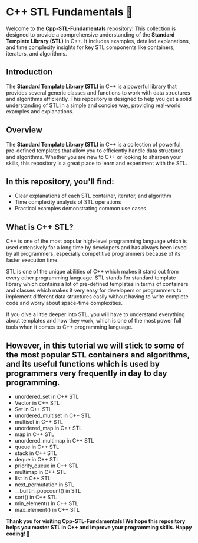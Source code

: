 # C++ STL Fundamentals 📘

Welcome to the **Cpp-STL-Fundamentals** repository! This collection is designed to provide a comprehensive understanding of the **Standard Template Library (STL)** in C++. It includes examples, detailed explanations, and time complexity insights for key STL components like containers, iterators, and algorithms.

## Introduction

The **Standard Template Library (STL)** in C++ is a powerful library that provides several generic classes and functions to work with data structures and algorithms efficiently. This repository is designed to help you get a solid understanding of STL in a simple and concise way, providing real-world examples and explanations.

## Overview

The **Standard Template Library (STL)** in C++ is a collection of powerful, pre-defined templates that allow you to efficiently handle data structures and algorithms. Whether you are new to C++ or looking to sharpen your skills, this repository is a great place to learn and experiment with the STL.

## In this repository, you'll find:
- Clear explanations of each STL container, iterator, and algorithm
- Time complexity analysis of STL operations
- Practical examples demonstrating common use cases

## What is C++ STL?
C++ is one of the most popular high-level programming language which is used extensively for a long time by developers and has always been loved by all programmers, especially competitive programmers because of its faster execution time.

STL is one of the unique abilities of C++ which makes it stand out from every other programming language. STL stands for standard template library which contains a lot of pre-defined templates in terms of containers and classes which makes it very easy for developers or programmers to implement different data structures easily without having to write complete code and worry about space-time complexities.

If you dive a little deeper into STL, you will have to understand everything about templates and how they work, which is one of the most power full tools when it comes to C++ programming language.

## However, in this tutorial we will stick to some of the most popular STL containers and algorithms, and its useful functions which is used by programmers very frequently in day to day programming.

- unordered_set in C++ STL
- Vector in C++ STL
- Set in C++ STL
- unordered_multiset in C++ STL
- multiset in C++ STL
- unordered_map in C++ STL
- map in C++ STL
- unordered_multimap in C++ STL
- queue in C++ STL
- stack in C++ STL
- deque in C++ STL
- priority_queue in C++ STL
- multimap in C++ STL
- list in C++ STL
- next_permutation in STL
- __builtin_popcount() in STL
- sort() in C++ STL
- min_element() in C++ STL
- max_element() in C++ STL

**Thank you for visiting Cpp-STL-Fundamentals! We hope this repository helps you master STL in C++ and improve your programming skills. Happy coding! 🎉**
